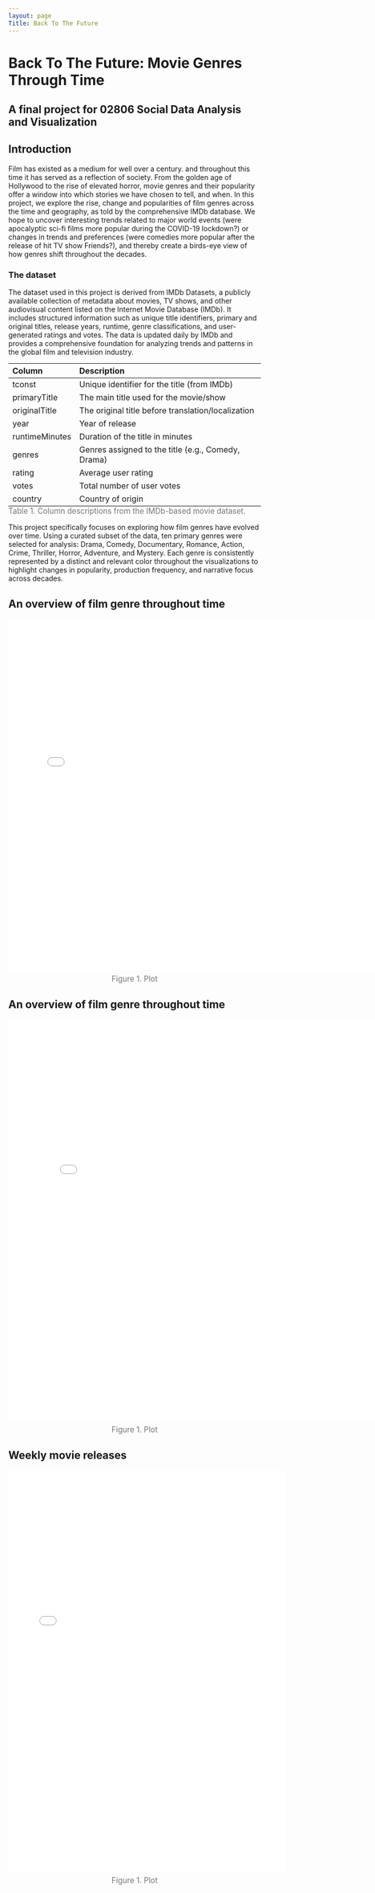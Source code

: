 ```yaml
---
layout: page
Title: Back To The Future
---
```

<h1> Back To The Future: Movie Genres Through Time </h1> 
<h2> A final project for 02806 Social Data Analysis and Visualization </h2> 

<h2> Introduction </h2> 

Film has existed as a medium for well over a century. and throughout this time it has served as a reflection of society. From the golden age of Hollywood to the rise of elevated horror, movie genres and their popularity offer a window into which stories we have chosen to tell, and when. In this project, we explore the rise, change and popularities of film genres across the time and geography, as told by the comprehensive IMDb database. We hope to uncover interesting trends related to major world events (were apocalyptic sci-fi films more popular during the COVID-19 lockdown?) or changes in trends and preferences (were comedies more popular after the release of hit TV show Friends?), and thereby create a birds-eye view of how genres shift throughout the decades.  

<h3> The dataset </h3> 

The dataset used in this project is derived from IMDb Datasets, a publicly available collection of metadata about movies, TV shows, and other audiovisual content listed on the Internet Movie Database (IMDb). It includes structured information such as unique title identifiers, primary and original titles, release years, runtime, genre classifications, and user-generated ratings and votes. The data is updated daily by IMDb and provides a comprehensive foundation for analyzing trends and patterns in the global film and television industry.

<figure style="margin: 0;">
  <table style="margin: 0 auto; text-align: left; border-collapse: collapse;">
    <thead>
      <tr>
        <th>Column</th>
        <th>Description</th>
      </tr>
    </thead>
    <tbody>
      <tr><td>tconst</td><td>Unique identifier for the title (from IMDb)</td></tr>
      <tr><td>primaryTitle</td><td>The main title used for the movie/show</td></tr>
      <tr><td>originalTitle</td><td>The original title before translation/localization</td></tr>
      <tr><td>year</td><td>Year of release</td></tr>
      <tr><td>runtimeMinutes</td><td>Duration of the title in minutes</td></tr>
      <tr><td>genres</td><td>Genres assigned to the title (e.g., Comedy, Drama)</td></tr>
      <tr><td>rating</td><td>Average user rating</td></tr>
      <tr><td>votes</td><td>Total number of user votes</td></tr>
      <tr><td>country</td><td>Country of origin</td></tr>
    </tbody>
  </table>
  <figcaption style="text-align: left; font-size: 0.95rem; color: #777; margin-bottom: 0.5em;">
    Table 1. Column descriptions from the IMDb-based movie dataset.
  </figcaption>
</figure>

This project specifically focuses on exploring how film genres have evolved over time. Using a curated subset of the data, ten primary genres were selected for analysis: Drama, Comedy, Documentary, Romance, Action, Crime, Thriller, Horror, Adventure, and Mystery. Each genre is consistently represented by a distinct and relevant color throughout the visualizations to highlight changes in popularity, production frequency, and narrative focus across decades.

<h2> An overview of film genre throughout time </h2> 

<figure style="max-width: 100%; text-align: center; margin: 1em auto;">
  <iframe 
    src="{{ '/plots/interactive_movie_genre_distribution.html' | relative_url }}"
    style="width: 150%; height: 700px; border: none;"
    title="InteractiveDistribution"
  ></iframe>
  <figcaption style="font-size: 0.95rem; color: #777; margin-top: 0.5em;">
    Figure 1. Plot
  </figcaption>
</figure>

<h2> An overview of film genre throughout time </h2> 

<figure style="max-width: 100%; text-align: center; margin: 1em auto;">
  <iframe 
    src="{{ '/plots/interactive_genre_map.html' | relative_url }}"
    style="width: 160%; height: 800px; border: none;"
    title="InteractiveGenreMap"
  ></iframe>
  <figcaption style="font-size: 0.95rem; color: #777; margin-top: 0.5em;">
    Figure 1. Plot
  </figcaption>
</figure>

<h2> Weekly movie releases </h2> 

<figure style="max-width: 120%; text-align: center; margin: 1em auto;">
  <iframe 
    src="{{ '/plots/weekly_movie_releases_combined_stacked.html' | relative_url }}"
    style="width: 110%; height: 800px; border: none;"
    title="WeeklyCombined"
  ></iframe>
  <figcaption style="font-size: 0.95rem; color: #777; margin-top: 0.5em;">
    Figure 1. Plot
  </figcaption>
</figure>

